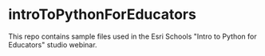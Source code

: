 # introToPythonForEducators

This repo contains sample files used in the Esri Schools "Intro to Python for Educators" studio webinar.
